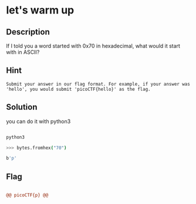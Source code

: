 # let's warm up

## Description

If I told you a word started with 0x70 in hexadecimal, what would it start with in ASCII?

## Hint

`Submit your answer in our flag format. For example, if your answer was 'hello', you would submit 'picoCTF{hello}' as the flag.`

## Solution

you can do it with python3 

```bash

python3

>>> bytes.fromhex("70")

b'p'

```

## Flag

```diff

@@ picoCTF{p} @@

```
